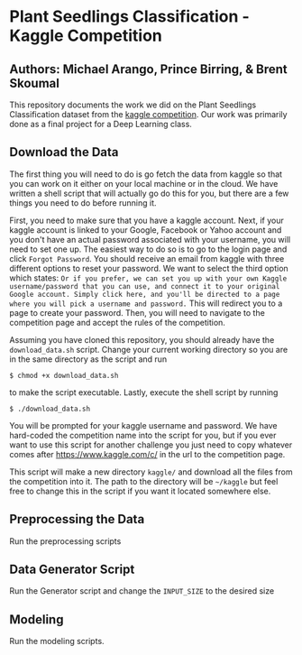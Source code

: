 # Plant Seedlings Classification - Kaggle Competition

## Authors: Michael Arango, Prince Birring, & Brent Skoumal

This repository documents the work we did on the Plant Seedlings Classification dataset from the [kaggle competition](https://www.kaggle.com/c/plant-seedlings-classification). Our work was primarily done as a final project for a Deep Learning class. 


## Download the Data

The first thing you will need to do is go fetch the data from kaggle so that you can work on it either on your local machine or in the cloud. We have written a shell script that will actually go do this for you, but there are a few things you need to do before running it. 

First, you need to make sure that you have a kaggle account. Next, if your kaggle account is linked to your Google, Facebook or Yahoo account and you don't have an actual password associated with your username, you will need to set one up. The easiest way to do so is to go to the login page and click `Forgot Password`. You should receive an email from kaggle with three different options to reset your password. We want to select the third option which states: `Or if you prefer, we can set you up with your own Kaggle username/password that you can use, and connect it to your original Google account. Simply click here, and you'll be directed to a page where you will pick a username and password.` This will redirect you to a page to create your password. Then, you will need to navigate to the competition page and accept the rules of the competition. 

Assuming you have cloned this repository, you should already have the `download_data.sh` script. Change your current working directory so you are in the same directory as the script and run
```
$ chmod +x download_data.sh
```
to make the script executable. Lastly, execute the shell script by running
```
$ ./download_data.sh
```
You will be prompted for your kaggle username and password. We have hard-coded the competition name into the script for you, but if you ever want to use this script for another challenge you just need to copy whatever comes after https://www.kaggle.com/c/ in the url to the competition page. 

This script will make a new directory `kaggle/` and download all the files from the competition into it. The path to the directory will be `~/kaggle` but feel free to change this in the script if you want it located somewhere else. 

## Preprocessing the Data

Run the preprocessing scripts

## Data Generator Script

Run the Generator script and change the `INPUT_SIZE` to the desired size

## Modeling

Run the modeling scripts.

